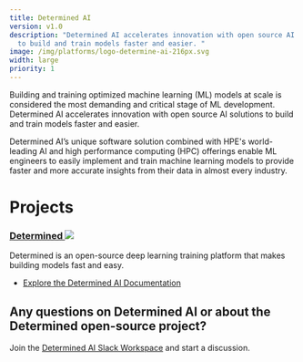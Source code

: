 ```yaml
---
title: Determined AI
version: v1.0
description: "Determined AI accelerates innovation with open source AI solutions
  to build and train models faster and easier. "
image: /img/platforms/logo-determine-ai-216px.svg
width: large
priority: 1
---
```

Building and training optimized machine learning (ML) models at scale is considered the most demanding and critical stage of ML development. Determined AI accelerates innovation with open source AI solutions to build and train models faster and easier. 

Determined AI’s unique software solution combined with HPE's world-leading AI and high performance computing (HPC) offerings enable ML engineers to easily implement and train machine learning models to provide faster and more accurate insights from their data in almost every industry. 

# Projects
### [Determined ![](Github)](https://github.com/determined-ai/determined)
Determined is an open-source deep learning training platform that makes building models fast and easy.

- [Explore the Determined AI Documentation](https://docs.determined.ai/latest/)


## Any questions on Determined AI or about the Determined open-source project?

Join the [Determined AI Slack Workspace](https://determined-community.slack.com/) and start a discussion.
